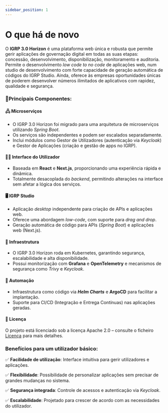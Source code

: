 ```yaml
---
sidebar_position: 1
---
```


# O que há de novo

O **IGRP 3.0 Horizon** é uma plataforma web única e robusta que permite gerir aplicações de governação digital em todas as suas etapas: concessão, 
desenvolvimento, disponibilização, monitoramento e auditoria.
Permite o desenvolvimento _low code to no code_ de aplicações web, num studio de desenvolvimento com forte capacidade de geração automática de códigos do IGRP Studio.
Ainda, oferece às empresas oportunidades únicas de poderem desenvolver números ilimitados de aplicativos com rapidez, qualidade e segurança.

### 🔌Principais Componentes:

#### 🖧 Microserviços

-   O IGRP 3.0 Horizon foi migrado para uma arquitetura de microserviços utilizando _Spring Boot_.
-   Os serviços são independentes e podem ser escalados separadamente.
-   Inclui módulos como Gestor de Utilizadores (autenticação via _Keycloak_) e Gestor de Aplicações (criação e gestão de apps no IGRP).

#### 🧑‍💻 Interface do Utilizador

-   Baseada em **React** e **Next.js**, proporcionando uma experiência rápida e dinâmica.
-   Totalmente desacoplada do _backend_, permitindo alterações na interface sem afetar a lógica dos serviços.

#### 🖥️ IGRP Studio

-   Aplicação _desktop_ independente para criação de APIs e aplicações web.
-   Oferece uma abordagem _low-code_, com suporte para _drag and drop_.
-   Geração automática de código para APIs (_Spring Boot_) e aplicações web (Next.js).

#### 🔗 Infraestrutura

-   O IGRP 3.0 Horizon roda em Kubernetes, garantindo segurança, escalabilidade e alta disponibilidade.
-   Possui monitorização com **Grafana** e **OpenTelemetry** e mecanismos de segurança como _Trivy_ e _Keycloak_.

#### 🤖 Automação

-   Infraestrutura como código via **_Helm Charts_** e **ArgoCD** para facilitar a implantação.
-   Suporte para CI/CD (Integração e Entrega Contínuas) nas aplicações geradas.

#### 🔑 Licença

O projeto está licenciado sob a licença Apache 2.0 – consulte o ficheiro [Licença](../Docs%20Referência/LICENSE.txt) para mais detalhes.

### Benefícios para um utilizador básico:

✅ **Facilidade de utilização**: Interface intuitiva para gerir utilizadores e aplicações.

✅ **Flexibilidade**: Possibilidade de personalizar aplicações sem precisar de grandes mudanças no sistema.

✅ **Segurança integrada**: Controle de acessos e autenticação via _Keycloak_.

✅ **Escalabilidade**: Projetado para crescer de acordo com as necessidades do utilizador.
    
